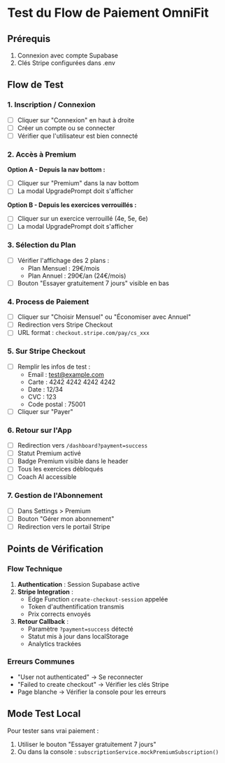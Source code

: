 # Test du Flow de Paiement OmniFit

## Prérequis
1. Connexion avec compte Supabase
2. Clés Stripe configurées dans .env

## Flow de Test

### 1. Inscription / Connexion
- [ ] Cliquer sur "Connexion" en haut à droite
- [ ] Créer un compte ou se connecter
- [ ] Vérifier que l'utilisateur est bien connecté

### 2. Accès à Premium
**Option A - Depuis la nav bottom :**
- [ ] Cliquer sur "Premium" dans la nav bottom
- [ ] La modal UpgradePrompt doit s'afficher

**Option B - Depuis les exercices verrouillés :**
- [ ] Cliquer sur un exercice verrouillé (4e, 5e, 6e)
- [ ] La modal UpgradePrompt doit s'afficher

### 3. Sélection du Plan
- [ ] Vérifier l'affichage des 2 plans :
  - Plan Mensuel : 29€/mois
  - Plan Annuel : 290€/an (24€/mois)
- [ ] Bouton "Essayer gratuitement 7 jours" visible en bas

### 4. Process de Paiement
- [ ] Cliquer sur "Choisir Mensuel" ou "Économiser avec Annuel"
- [ ] Redirection vers Stripe Checkout
- [ ] URL format : `checkout.stripe.com/pay/cs_xxx`

### 5. Sur Stripe Checkout
- [ ] Remplir les infos de test :
  - Email : test@example.com
  - Carte : 4242 4242 4242 4242
  - Date : 12/34
  - CVC : 123
  - Code postal : 75001
- [ ] Cliquer sur "Payer"

### 6. Retour sur l'App
- [ ] Redirection vers `/dashboard?payment=success`
- [ ] Statut Premium activé
- [ ] Badge Premium visible dans le header
- [ ] Tous les exercices débloqués
- [ ] Coach AI accessible

### 7. Gestion de l'Abonnement
- [ ] Dans Settings > Premium
- [ ] Bouton "Gérer mon abonnement" 
- [ ] Redirection vers le portail Stripe

## Points de Vérification

### Flow Technique
1. **Authentication** : Session Supabase active
2. **Stripe Integration** : 
   - Edge Function `create-checkout-session` appelée
   - Token d'authentification transmis
   - Prix corrects envoyés
3. **Retour Callback** :
   - Paramètre `?payment=success` détecté
   - Statut mis à jour dans localStorage
   - Analytics trackées

### Erreurs Communes
- "User not authenticated" → Se reconnecter
- "Failed to create checkout" → Vérifier les clés Stripe
- Page blanche → Vérifier la console pour les erreurs

## Mode Test Local
Pour tester sans vrai paiement :
1. Utiliser le bouton "Essayer gratuitement 7 jours"
2. Ou dans la console : `subscriptionService.mockPremiumSubscription()`